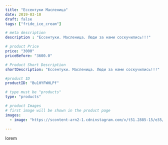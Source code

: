 ```yaml
---
title: "Ессентуки Масленица"
date: 2019-03-10
draft: false
tags: ["fride_ice_cream"]

# meta description
description : "Ессентуки. Масленица. Люди за нами соскучились!!!"

# product Price
price: "3000"
priceBefore: "3600.0"

# Product Short Description
shortDescription: "Ессентуки. Масленица. Люди за нами соскучились!!!"

#product ID
productID: "Bu1HYFWHLPf"

# type must be "products"
type: "products"

# product Images
# first image will be shown in the product page
images:
  - image: "https://scontent-arn2-1.cdninstagram.com/v/t51.2885-15/e35/53000061_501821600345413_3240387208472862824_n.jpg?se=7&tp=1&_nc_ht=scontent-arn2-1.cdninstagram.com&_nc_cat=101&_nc_ohc=KNW9YULXDjwAX_FuCn_&ccb=7-4&oh=c40b73b88afbb0935d7d167e72ced0df&oe=608235B2&ig_cache_key=MTk5NjUzNDQ1MTE0MTM5MTMyNw%3D%3D.2-ccb7-4"

---
```

lorem

